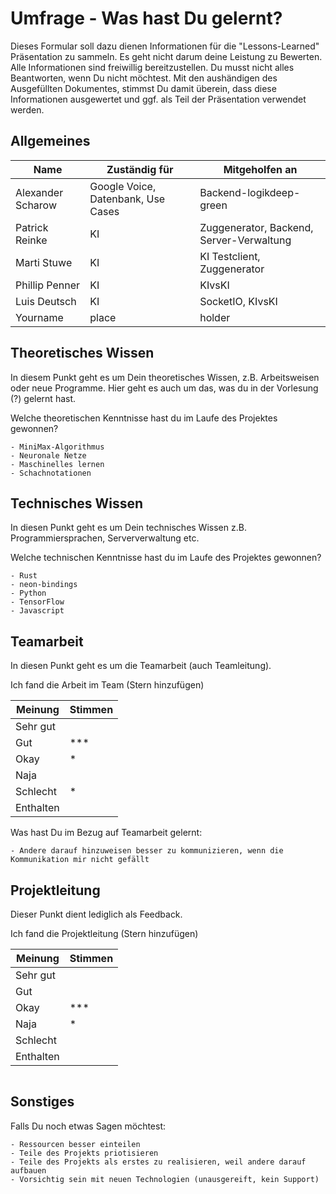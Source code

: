 # Umfrage - Was hast Du gelernt?

Dieses Formular soll dazu dienen Informationen für die "Lessons-Learned" Präsentation zu sammeln. Es geht nicht darum deine Leistung zu Bewerten. Alle Informationen sind freiwillig bereitzustellen. Du musst nicht alles Beantworten, wenn Du nicht möchtest. Mit den aushändigen des Ausgefüllten Dokumentes, stimmst Du damit überein, dass diese Informationen ausgewertet und ggf. als Teil der Präsentation verwendet werden.

## Allgemeines

Name | Zuständig für | Mitgeholfen an
--- | --- | ---
Alexander Scharow | Google Voice, Datenbank, Use Cases | Backend-logikdeep-green
Patrick Reinke | KI | Zuggenerator, Backend, Server-Verwaltung
Marti Stuwe | KI | KI Testclient, Zuggenerator
Phillip Penner | KI | KIvsKI
Luis Deutsch | KI | SocketIO, KIvsKI
Yourname | place | holder

## Theoretisches Wissen

In diesem Punkt geht es um Dein theoretisches Wissen, z.B. Arbeitsweisen oder neue Programme. Hier geht es auch um das, was du in der Vorlesung (?) gelernt hast.

Welche theoretischen Kenntnisse hast du im Laufe des Projektes gewonnen?

```
- MiniMax-Algorithmus
- Neuronale Netze
- Maschinelles lernen
- Schachnotationen
```

## Technisches Wissen

In diesen Punkt geht es um Dein technisches Wissen z.B. Programmiersprachen, Serververwaltung etc.

Welche technischen Kenntnisse hast du im Laufe des Projektes gewonnen?

```
- Rust
- neon-bindings
- Python
- TensorFlow
- Javascript
```

## Teamarbeit

In diesen Punkt geht es um die Teamarbeit (auch Teamleitung).

Ich fand die Arbeit im Team (Stern hinzufügen)

Meinung | Stimmen |
--- | --- |
Sehr gut |  |
Gut | *** |
Okay | * |
Naja  |  |
Schlecht | * |
Enthalten |  |

Was hast Du im Bezug auf Teamarbeit gelernt:

```
- Andere darauf hinzuweisen besser zu kommunizieren, wenn die Kommunikation mir nicht gefällt
```

## Projektleitung

Dieser Punkt dient lediglich als Feedback.

Ich fand die Projektleitung (Stern hinzufügen)

Meinung | Stimmen |
--- | --- |
Sehr gut |  |
Gut |  |
Okay | *** |
Naja  | * |
Schlecht |  |
Enthalten |  |

```

```

## Sonstiges

Falls Du noch etwas Sagen möchtest:
```
- Ressourcen besser einteilen
- Teile des Projekts priotisieren
- Teile des Projekts als erstes zu realisieren, weil andere darauf aufbauen
- Vorsichtig sein mit neuen Technologien (unausgereift, kein Support)
```
